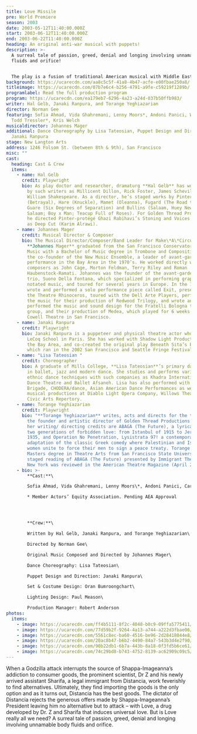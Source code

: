 ```yaml
---
title: Love Missile
pre: World Premiere
season: 2003
date: 2003-05-12T11:40:00.000Z
start: 2003-06-12T11:40:00.000Z
end: 2003-06-22T11:40:00.000Z
heading: An original anti-war musical with puppets!
description: >-
  A surreal tale of passion, greed, denial and longing involving unnamable body
  fluids and orifice!


  The play is a fusion of traditional American musical with Middle Eastern undertones as well as fantastical shadow puppetry. Original music is composed by Johaness Mager, Musical Director, composer, and Band Leader for Make\*A\*Circus from 1996 to 2002. Lisa Tateosian, dance choreographer, is a member of Khadra International Dance Theatre and Ballet Afsaneh, and has performed with Dance Brigade, CHODERA/dance, and Asian American Dance Performances.
background: https://ucarecdn.com/aa8c5c5f-41a8-4b47-acfe-e00fbae250a8/
titleimage: https://ucarecdn.com/07b7e6c4-b256-4791-a9fe-c59219f1289b/
programlabel: Read the full production program
program: https://ucarecdn.com/ea179eb7-6296-4a23-a24d-037b50ffb983/
writer: Hal Gelb, Janaki Ranpura, and Torange Yeghiazarian
director: Norman Gee
featuring: Sofia Ahmad, Vida Ghahremani, Lenny Moors*, Andoni Panici, William
  Todd Tressler*, Kris Welch
musicaldirector: Johannes Mager
additional: Dance Choreography by Lisa Tateosian, Puppet Design and Direction by
  Janaki Ranpura
stage: New Langton Arts
address: 1246 Folsom St. (between 8th & 9th), San Francisco
misc: ""
cast:
  heading: Cast & Crew
  items:
    - name: Hal Gelb
      credit: Playwright
      bio: As play doctor and researcher, dramaturg **Hal Gelb** has worked on plays
        by such writers as Millicent Dillon, Rick Foster, James Schevill and
        William Shakespeare. As a director, he’s staged works by Pinter
        (Betrayal), Hare (Knuckle), Mamet (Oleanna), Fugard (The Road to Mecca),
        Guare (Six Degrees of Separation) and Bullins (Salaam, Huey Newton,
        Salaam; Boy x Man; Teacup Full of Roses). For Golden Thread Productions,
        he directed Pinter-protégé Ghazi Rabihavi’s Stoning and Voices as well
        as Deep Cut (Karim Alrawi).
    - name: Johannes Mager
      credit: Musical Director & Composer
      bio: The Musical Director/Composer/Band Leader for Make\*A\*Circus in 1996-2002,
        **Johannes Mager** graduated from the San Francisco Conservatory of
        Music with a Bachelor of Music degree in Trombone and Composition. He is
        the co-founder of the New Music Ensemble, a leader of avant-garde music
        performance in the Bay Area in the 1970’s. He worked directly with such
        composers as John Cage, Morton Feldman, Terry Riley and Roman
        Haubenstock-Ramati. Johannes was the founder of the avant-garde music
        trio, Suono Della Fontana, which specialized in performing graphically
        notated music, and toured for several years in Europe. In the 1990’s, he
        wrote and performed a solo performance piece called Exit, presented at
        the Theatre Rhinoceros, toured with the Dell Arte Players, performing
        the music for their production of Redwood Trilogy, and wrote and
        performed the music and sound design for the Fratelli Bologna theatre
        group, and their production of Medea, which played for 6 weeks at the
        Cowell Theatre in San Francisco.
    - name: Janaki Ranpura
      credit: Playwright
      bio: Janaki Ranpura is a puppeteer and physical theatre actor who studied at the
        LeCoq School in Paris. She has worked with Shadow Light Productions in
        the Bay Area, and co-created the original play Beneath Sita’s Belly,
        which ran in the 2002 San Francisco and Seattle Fringe Festivals.
    - name: "Lisa Tateosian "
      credit: Choreographer
      bio: A graduate of Mills College, **Lisa Tateosian**’s primary dance training is
        in ballet, jazz and modern dance. She studies and performs various
        ethnic dance techniques with such companies as Khadra International
        Dance Theatre and Ballet Afsaneh. Lisa has also performed with Dance
        Brigade, CHODERA/dance, Asian American Dance Performances as well as
        musical productions at Diablo Light Opera Company, Willows Theatre, and
        Civic Arts Repertory.
    - name: Torange Yeghiazarian
      credit: Playwright
      bio: "**Torange Yeghiazarian** writes, acts and directs for the theatre and is
        the founder and artistic director of Golden Thread Productions. Among
        her writing/ directing credits are ABAGA (The Future), a lyrical tale of
        two generations of forbidden love: from Istanbul of 1915 to Jerusalem of
        1935, and Operation No Penetration, Lysistrata 97! a contemporary
        adaptation of the classic Greek comedy where Palestinian and Israeli
        women unite to force their men to sign a peace treaty. Torange holds a
        Masters degree in Theatre Arts from San Francisco State University. A
        staged reading of ABAGA (The Future) presented by Immigrant Theatre in
        New York was reviewed in the American Theatre Magazine (April 2002)."
    - bio: >-
        **Cast:**\

        Sofia Ahmad, Vida Ghahremani, Lenny Moors\*, Andoni Panici, Carmen Elena Sosa\*, William Todd Tressler*, Kris Welch\

        * Member Actors’ Equity Association. Pending AEA Approval




        **Crew:**\

        Written by Hal Gelb, Janaki Ranpura, and Torange Yeghiazarian\

        Directed by Norman Gee\

        Original Music Composed and Directed by Johannes Mager\

        Dance Choreography: Lisa Tateosian\

        Puppet Design and Direction: Janaki Ranpura\

        Set & Costume Design: Oran Bumroongchart\

        Lighting Design: Paul Meason\

        Production Manager: Robert Anderson
photos:
  items:
    - image: https://ucarecdn.com/ff4b5111-8f2c-4848-b0c9-09ffa5775411/
    - image: https://ucarecdn.com/77d59b2f-9264-4a13-a744-a222d3fbae06/
    - image: https://ucarecdn.com/5561c8ec-ba60-4516-be96-2d28418044e8/
    - image: https://ucarecdn.com/20ac8b47-b6b2-4490-84a7-543b3d4e2f90/
    - image: https://ucarecdn.com/90b22db1-6b7a-443b-8a18-0f3fd5b6ce61/
    - image: https://ucarecdn.com/74c29bd8-b743-4752-8139-ac62909c09c5/
---
```

When a Godzilla attack interrupts the source of Shappa-Imageanna’s addiction to consumer goods, the prominent scientist, Dr Z and his newly arrived assistant Sharifa, a legal immigrant from Distancia, work feverishly to find alternatives. Ultimately, they find importing the goods is the only option and as it turns out, Distancia has the best goods. The dictator of Distancia rejects the generous offers made by Shappa-Imageanna’s President leaving him no alternative but to attack – with Love, a drug developed by Dr. Z and Sharifa that induces universal love. But is Love really all we need? A surreal tale of passion, greed, denial and longing involving unnamable body fluids and orifice.